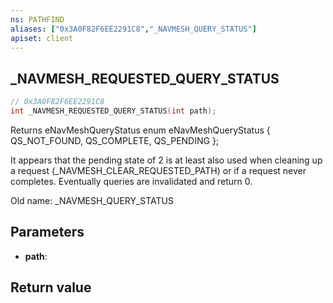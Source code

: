 ```yaml
---
ns: PATHFIND
aliases: ["0x3A0F82F6EE2291C8","_NAVMESH_QUERY_STATUS"]
apiset: client
---
```

## _NAVMESH_REQUESTED_QUERY_STATUS

```c
// 0x3A0F82F6EE2291C8
int _NAVMESH_REQUESTED_QUERY_STATUS(int path);
```

Returns eNavMeshQueryStatus
enum eNavMeshQueryStatus
{
	QS_NOT_FOUND,
	QS_COMPLETE,
	QS_PENDING
};

It appears that the pending state of 2 is at least also used when cleaning up a request (_NAVMESH_CLEAR_REQUESTED_PATH) or if a request never completes. Eventually queries are invalidated and return 0.

Old name: _NAVMESH_QUERY_STATUS

## Parameters
* **path**:

## Return value
